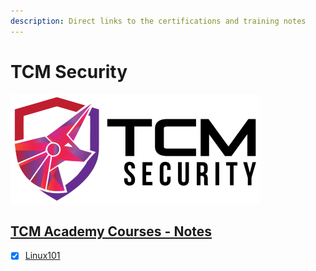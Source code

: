 ```yaml
---
description: Direct links to the certifications and training notes
---
```


# TCM Security

![academy.tcm-sec.com - © TCM Security](.gitbook/assets/tcmsecuritycovermid.png)

## [TCM Academy Courses - Notes](https://syselement.gitbook.io/tcm-sec/)

- [x] [Linux101](https://blog.syselement.com/tcm/courses/linux-101)
